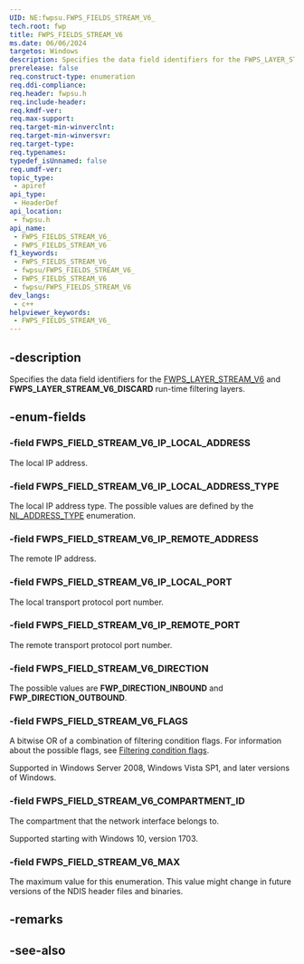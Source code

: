 ```yaml
---
UID: NE:fwpsu.FWPS_FIELDS_STREAM_V6_
tech.root: fwp
title: FWPS_FIELDS_STREAM_V6
ms.date: 06/06/2024
targetos: Windows
description: Specifies the data field identifiers for the FWPS_LAYER_STREAM_V6 and FWPS_LAYER_STREAM_V6_DISCARD run-time filtering layers.
prerelease: false
req.construct-type: enumeration
req.ddi-compliance: 
req.header: fwpsu.h
req.include-header: 
req.kmdf-ver: 
req.max-support: 
req.target-min-winverclnt: 
req.target-min-winversvr: 
req.target-type: 
req.typenames: 
typedef_isUnnamed: false
req.umdf-ver: 
topic_type:
 - apiref
api_type:
 - HeaderDef
api_location:
 - fwpsu.h
api_name:
 - FWPS_FIELDS_STREAM_V6_
 - FWPS_FIELDS_STREAM_V6
f1_keywords:
 - FWPS_FIELDS_STREAM_V6_
 - fwpsu/FWPS_FIELDS_STREAM_V6_
 - FWPS_FIELDS_STREAM_V6
 - fwpsu/FWPS_FIELDS_STREAM_V6
dev_langs:
 - c++
helpviewer_keywords:
 - FWPS_FIELDS_STREAM_V6_
---
```


## -description

Specifies the data field identifiers for the [FWPS_LAYER_STREAM_V6](./ne-fwpsu-fwps_builtin_layers.md) and **FWPS_LAYER_STREAM_V6_DISCARD** run-time filtering layers.

## -enum-fields

### -field FWPS_FIELD_STREAM_V6_IP_LOCAL_ADDRESS

The local IP address.

### -field FWPS_FIELD_STREAM_V6_IP_LOCAL_ADDRESS_TYPE

The local IP address type. The possible values are defined by the
[NL_ADDRESS_TYPE](/windows/win32/api/nldef/ne-nldef-nl_address_type) enumeration.

### -field FWPS_FIELD_STREAM_V6_IP_REMOTE_ADDRESS

The remote IP address.

### -field FWPS_FIELD_STREAM_V6_IP_LOCAL_PORT

The local transport protocol port number.

### -field FWPS_FIELD_STREAM_V6_IP_REMOTE_PORT

The remote transport protocol port number.

### -field FWPS_FIELD_STREAM_V6_DIRECTION

The possible values are **FWP_DIRECTION_INBOUND** and **FWP_DIRECTION_OUTBOUND**.

### -field FWPS_FIELD_STREAM_V6_FLAGS

A bitwise OR of a combination of filtering condition flags. For information about the possible
flags, see [Filtering condition flags](/windows-hardware/drivers/network/filtering-condition-flags).

Supported in Windows Server 2008, Windows Vista SP1, and later versions of
Windows.

### -field FWPS_FIELD_STREAM_V6_COMPARTMENT_ID

The compartment that the network interface belongs to.

Supported starting with Windows 10, version 1703.

### -field FWPS_FIELD_STREAM_V6_MAX

The maximum value for this enumeration. This value might change in future versions of the NDIS
header files and binaries.

## -remarks

## -see-also
